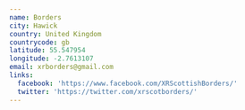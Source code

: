 ```yaml
---
name: Borders
city: Hawick
country: United Kingdom
countrycode: gb
latitude: 55.547954
longitude: -2.7613107
email: xrborders@gmail.com
links:
  facebook: 'https://www.facebook.com/XRScottishBorders/'
  twitter: 'https://twitter.com/xrscotborders/'
---
```


